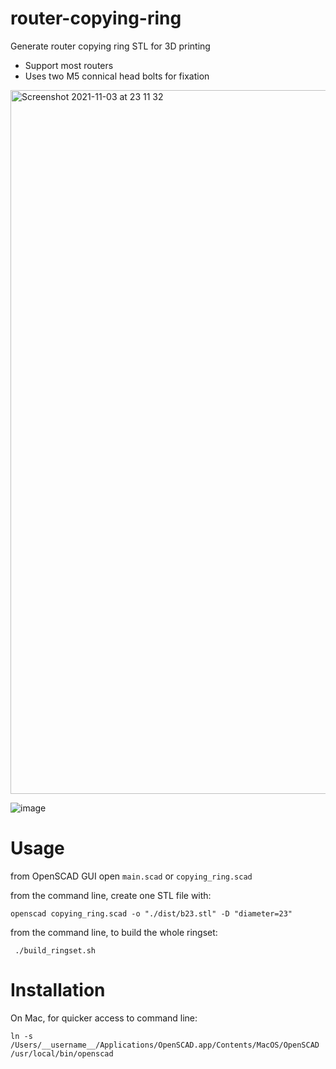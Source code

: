 # router-copying-ring

Generate router copying ring STL for 3D printing
* Support most routers
* Uses two M5 connical head bolts for fixation

<img width="1126" alt="Screenshot 2021-11-03 at 23 11 32" src="https://user-images.githubusercontent.com/3630020/140200484-fc48f48b-7dc4-4540-a7ba-4fac9a6408df.png">

![image](https://user-images.githubusercontent.com/3630020/140200584-300cf439-63cf-419d-97bd-301b74824649.png)


# Usage

from OpenSCAD GUI open `main.scad` or `copying_ring.scad`

from the command line, create one STL file with:

```
openscad copying_ring.scad -o "./dist/b23.stl" -D "diameter=23"
```

from the command line, to build the whole ringset:

```
 ./build_ringset.sh  
```


# Installation

On Mac, for quicker access to command line:

```
ln -s /Users/__username__/Applications/OpenSCAD.app/Contents/MacOS/OpenSCAD /usr/local/bin/openscad
```
